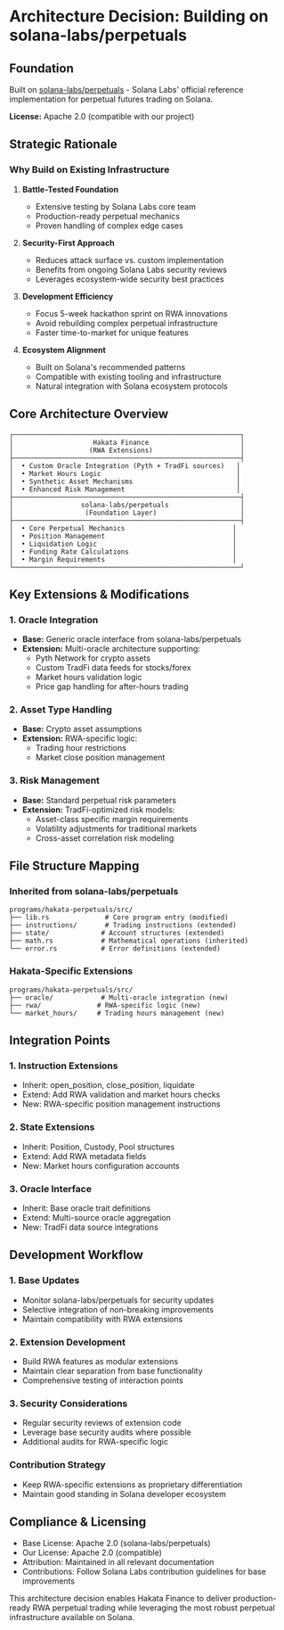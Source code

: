 # Architecture Decision: Building on solana-labs/perpetuals

## Foundation

Built on [solana-labs/perpetuals](https://github.com/solana-labs/perpetuals) - Solana Labs' official reference implementation for perpetual futures trading on Solana.

**License:** Apache 2.0 (compatible with our project)

## Strategic Rationale

### Why Build on Existing Infrastructure

1. **Battle-Tested Foundation**
   - Extensive testing by Solana Labs core team
   - Production-ready perpetual mechanics
   - Proven handling of complex edge cases

2. **Security-First Approach**
   - Reduces attack surface vs. custom implementation
   - Benefits from ongoing Solana Labs security reviews
   - Leverages ecosystem-wide security best practices

3. **Development Efficiency**
   - Focus 5-week hackathon sprint on RWA innovations
   - Avoid rebuilding complex perpetual infrastructure
   - Faster time-to-market for unique features

4. **Ecosystem Alignment**
   - Built on Solana's recommended patterns
   - Compatible with existing tooling and infrastructure
   - Natural integration with Solana ecosystem protocols

## Core Architecture Overview

```
┌─────────────────────────────────────────────────────────┐
│                    Hakata Finance                       │
│                   (RWA Extensions)                      │
├─────────────────────────────────────────────────────────┤
│  • Custom Oracle Integration (Pyth + TradFi sources)   │
│  • Market Hours Logic                                  │
│  • Synthetic Asset Mechanisms                          │
│  • Enhanced Risk Management                            │
├─────────────────────────────────────────────────────────┤
│                 solana-labs/perpetuals                  │
│                  (Foundation Layer)                     │
├─────────────────────────────────────────────────────────┤
│  • Core Perpetual Mechanics                           │
│  • Position Management                                │
│  • Liquidation Logic                                  │
│  • Funding Rate Calculations                          │
│  • Margin Requirements                                │
└─────────────────────────────────────────────────────────┘
```

## Key Extensions & Modifications

### 1. Oracle Integration
- **Base:** Generic oracle interface from solana-labs/perpetuals
- **Extension:** Multi-oracle architecture supporting:
  - Pyth Network for crypto assets
  - Custom TradFi data feeds for stocks/forex
  - Market hours validation logic
  - Price gap handling for after-hours trading

### 2. Asset Type Handling
- **Base:** Crypto asset assumptions
- **Extension:** RWA-specific logic:
  - Trading hour restrictions
  - Market close position management

### 3. Risk Management
- **Base:** Standard perpetual risk parameters
- **Extension:** TradFi-optimized risk models:
  - Asset-class specific margin requirements
  - Volatility adjustments for traditional markets
  - Cross-asset correlation risk modeling

## File Structure Mapping

### Inherited from solana-labs/perpetuals

```text
programs/hakata-perpetuals/src/
├── lib.rs              # Core program entry (modified)
├── instructions/       # Trading instructions (extended)
├── state/             # Account structures (extended)
├── math.rs            # Mathematical operations (inherited)
└── error.rs           # Error definitions (extended)
```

### Hakata-Specific Extensions

```text
programs/hakata-perpetuals/src/
├── oracle/            # Multi-oracle integration (new)
├── rwa/              # RWA-specific logic (new)
└── market_hours/     # Trading hours management (new)
```

## Integration Points

### 1. Instruction Extensions
- Inherit: open_position, close_position, liquidate
- Extend: Add RWA validation and market hours checks
- New: RWA-specific position management instructions

### 2. State Extensions
- Inherit: Position, Custody, Pool structures
- Extend: Add RWA metadata fields
- New: Market hours configuration accounts

### 3. Oracle Interface
- Inherit: Base oracle trait definitions
- Extend: Multi-source oracle aggregation
- New: TradFi data source integrations

## Development Workflow

### 1. Base Updates
- Monitor solana-labs/perpetuals for security updates
- Selective integration of non-breaking improvements
- Maintain compatibility with RWA extensions

### 2. Extension Development
- Build RWA features as modular extensions
- Maintain clear separation from base functionality
- Comprehensive testing of interaction points

### 3. Security Considerations
- Regular security reviews of extension code
- Leverage base security audits where possible
- Additional audits for RWA-specific logic

### Contribution Strategy
- Keep RWA-specific extensions as proprietary differentiation
- Maintain good standing in Solana developer ecosystem

## Compliance & Licensing

- Base License: Apache 2.0 (solana-labs/perpetuals)
- Our License: Apache 2.0 (compatible)
- Attribution: Maintained in all relevant documentation
- Contributions: Follow Solana Labs contribution guidelines for base improvements

This architecture decision enables Hakata Finance to deliver production-ready RWA perpetual trading while leveraging the most robust perpetual infrastructure available on Solana.